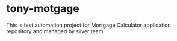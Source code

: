 # tony-motgage
This is test automation project for Mortgage Calculator application repository and managed by silver team
